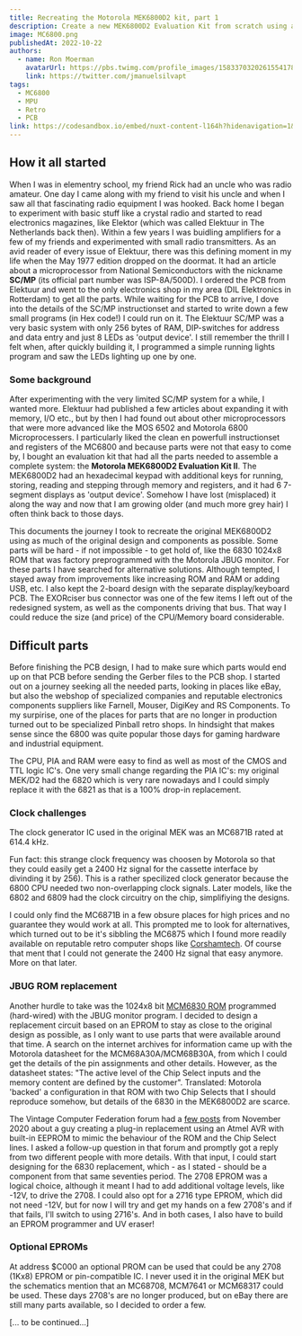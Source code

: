 ```yaml
---
title: Recreating the Motorola MEK6800D2 kit, part 1
description: Create a new MEK6800D2 Evaluation Kit from scratch using as much as possible from the original design and parts.
image: MC6800.png
publishedAt: 2022-10-22
authors:
  - name: Ron Moerman
    avatarUrl: https://pbs.twimg.com/profile_images/1583370320261554178/nvAlAh58_400x400.jpg
    link: https://twitter.com/jmanuelsilvapt
tags:
  - MC6800
  - MPU
  - Retro
  - PCB
link: https://codesandbox.io/embed/nuxt-content-l164h?hidenavigation=1&theme=dark
---
```

## How it all started

When I was in elementry school, my friend Rick had an uncle who was radio amateur.
One day I came along with my friend to visit his uncle and when I saw all that fascinating radio equipment I was hooked.
Back home I began to experiment with basic stuff like a crystal radio and started to read electronics magazines, like Elektor (which was called Elektuur in The Netherlands back then).
Within a few years I was buidling amplifiers for a few of my friends and experimented with small radio transmitters.
As an avid reader of every issue of Elektuur, there was this defining moment in my life when the May 1977 edition dropped on the doormat.
It had an article about a microprocessor from National Semiconductors with the nickname **SC/MP** (its official part number was ISP-8A/500D).
I ordered the PCB from Elektuur and went to the only electronics shop in my area (DIL Elektronics in Rotterdam) to get all the parts.
While waiting for the PCB to arrive, I dove into the details of the SC/MP instructionset and started to write down a few small programs (in Hex code!) I could run on it.
The Elektuur SC/MP was a very basic system with only 256 bytes of RAM, DIP-switches for address and data entry and just 8 LEDs as 'output device'.
I still remember the thrill I felt when, after quickly building it, I programmed a simple running lights program and saw the LEDs lighting up one by one.

### Some background

After experimenting with the very limited SC/MP system for a while, I wanted more.
Elektuur had published a few articles about expanding it with memory, I/O etc., but by then I had found out about other microprocessors that were more advanced like the MOS 6502 and Motorola 6800 Microprocessers.
I particularly liked the clean en powerfull instructionset and registers of the MC6800 and because parts were not that easy to come by, I bought an evaluation kit that had all the parts needed to assemble a complete system: the **Motorola MEK6800D2 Evaluation Kit II**.
The MEK6800D2 had an hexadecimal keypad with additional keys for running, storing, reading and stepping through memory and registers, and it had 6 7-segment displays as 'output device'.
Somehow I have lost (misplaced) it along the way and now that I am growing older (and much more grey hair) I often think back to those days.

This documents the journey I took to recreate the original MEK6800D2 using as much of the original design and components as possible.
Some parts will be hard - if not impossible - to get hold of, like the 6830 1024x8 ROM that was factory preprogrammed with the Motorola JBUG monitor.
For these parts I have searched for alternative solutions.
Although tempted, I stayed away from improvements like increasing ROM and RAM or adding USB, etc.
I also kept the 2-board design with the separate display/keyboard PCB.
The EXORciser bus connector was one of the few items I left out of the redesigned system, as well as the components driving that bus.
That way I could reduce the size (and price) of the CPU/Memory board considerable.

## Difficult parts

Before finishing the PCB design, I had to make sure which parts would end up on that PCB before sending the Gerber files to the PCB shop.
I started out on a journey seeking all the needed parts, looking in places like eBay, but also the webshop of specialized companies and reputable electronics components suppliers like Farnell, Mouser, DigiKey and RS Components.
To my surpirise, one of the places for parts that are no longer in production turned out to be specialized Pinball retro shops.
In hindsight that makes sense since the 6800 was quite popular those days for gaming hardware and industrial equipment.

The CPU, PIA and RAM were easy to find as well as most of the CMOS and TTL logic IC's.
One very small change regarding the PIA IC's: my original MEK/D2 had the 6820 which is very rare nowadays and I could simply replace it with the 6821 as that is a 100% drop-in replacement.

### Clock challenges

The clock generator IC used in the original MEK was an MC6871B rated at 614.4 kHz.

<alert>Fun fact: this strange clock frequency was choosen by Motorola so that they could easily get a 2400 Hz signal for the cassette interface by divinding it by 256).
This is a rather specilized clock generator because the 6800 CPU needed two non-overlapping clock signals.
Later models, like the 6802 and 6809 had the clock circuitry on the chip, simplifiying the designs.</alert>

I could only find the MC6871B in a few obsure places for high prices and no guarantee they would work at all.
This prompted me to look for alternatives, which turned out to be it's sibbling the MC6875 which I found more readily available on reputable retro computer shops like [Corshamtech](https://www.corshamtech.com/product/mc6875-clock-generator/).
Of course that ment that I could not generate the 2400 Hz signal that easy anymore.
More on that later.

### JBUG ROM replacement

Another hurdle to take was the 1024x8 bit [MCM6830 ROM](/datasheets/MCM6830.pdf) programmed (hard-wired) with the JBUG monitor program.
I decided to design a replacement circuit based on an EPROM to stay as close to the original design as possible, as I only want to use parts that were available around that time.
A search on the internet archives for information came up with the Motorola datasheet for the MCM68A30A/MCM68B30A, from which I could get the details of the pin assignments and other details.
However, as the datasheet states: "The active level of the Chip Select inputs and the memory content are defined by the customer".
Translated: Motorola 'backed' a configuration in that ROM with two Chip Selects that I should reproduce somehow, but details of the 6830 in the MEK6800D2 are scarce.

The Vintage Computer Federation forum had a [few posts](https://forum.vcfed.org/index.php?threads/gw-6830-1-a-replacement-for-motorola-6830-mask-roms.79067/) from November 2020 about a guy creating a plug-in replacement using an Atmel AVR with built-in EEPROM to mimic the behaviour of the ROM and the Chip Select lines.
I asked a follow-up question in that forum and promptly got a reply from two different people with more details.
With that input, I could start designing for the 6830 replacement, which - as I stated - should be a component from that same seventies period.
The 2708 EPROM was a logical choice, although it meant I had to add additional voltage levels, like -12V, to drive the 2708.
I could also opt for a 2716 type EPROM, which did not need -12V, but for now I will try and get my hands on a few 2708's and if that fails, I'll switch to using 2716's.
And in both cases, I also have to build an EPROM programmer and UV eraser!

### Optional EPROMs

At address $C000 an optional PROM can be used that could be any 2708 (1Kx8) EPROM or pin-compatible IC.
I never used it in the original MEK but the schematics mention that an MC68708, MCM7641 or MCM68317 could be used.
These days 2708's are no longer produced, but on eBay there are still many parts available, so I decided to order a few.


[... to be continued...]
